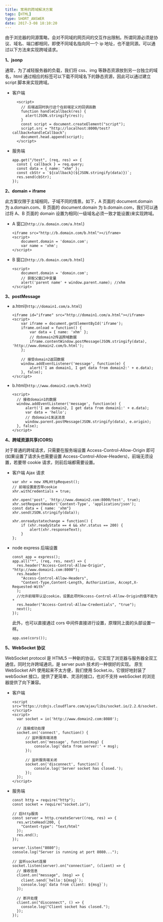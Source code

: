 ```yaml
---
title: 常用的跨域解决方案
tags: [HTML]
type: SHORT_ANSWER
date: 2017-3-08 18:10:20
---
```


由于浏览器的同源策略，会对不同域的网页间的交互作出限制。所谓同源必须是协议、域名、端口都相同，即使不同域名指向同一个 ip 地址，也不是同源。可以通过以下方法来实现跨域请求。

**1、jsonp**

通常，为了减轻服务器的负载，我们将 css、img 等静态资源放到另一台独立的域名，html 通过相应的标签可以下载不同域名下的静态资源，因此可以通过建立 script 脚本来实现跨域。

- 客户端

  ```
    <script>
      // 后端返回时执行这个在前端定义的回调函数
      function handleCallback(res) {
        alert(JSON.stringify(res));
      }
      const script = document.createElement("script");
      script.src = "http://localhost:8000/test?callback=handleCallback";
      document.head.append(script);
    </script>
  ```

- 服务端

  ```
  app.get("/test", (req, res) => {
    const { callback } = req.query;
    const data = { name: "xhm" };
    const cbStr = `${callback}(${JSON.stringify(data)})`;
    res.send(cbStr);
  });
  ```

**2、domain + iframe**

此方案仅限于主域相同，子域不同的情景。如下，A 页面的 document.domain 为 a.domain.com、B 页面的 document.domain 为 b.domain.com，我们可以通过将 A、B 页面的 domain 设置为相同(一级域名必须一致才能设置)来实现跨域。

- A 窗口(`http://a.domain.com/a.html`)

  ```
  <iframe src="http://b.domain.com/b.html"></iframe>
  <script>
      document.domain = 'domain.com';
      var name = 'xhm';
  </script>
  ```

- B 窗口(`http://b.domain.com/b.html`)

  ```
  <script>
      document.domain = 'domain.com';
      // 获取父窗口中变量
      alert('parent name' + window.parent.name); //xhm
  </script>
  ```

**3、postMessage**

- a.html(`http://domain1.com/a.html`)

  ```
  <iframe id="iframe" src="http://domain1.com/a.html"></iframe>
  <script>
      var iframe = document.getElementById('iframe');
      iframe.onload = function() {
          var data = { name: 'xhm' };
          // 向domain2传送跨域数据
          iframe.contentWindow.postMessage(JSON.stringify(data), 'http://www.domain2.com/b.html');
      };

      // 接受domain2返回数据
      window.addEventListener('message', function(e) {
          alert('I am domain1, I get data from domain2:' + e.data);
      }, false);
  </script>
  ```

- b.html(`http://www.domain2.com/b.html`)

  ```
  <script>
    // 接收domain1的数据
    window.addEventListener('message', function(e) {
        alert('I am domain2, I get data from domain1:' + e.data);
        var data = 'hello';
        // 向domain1发送消息
        window.parent.postMessage(JSON.stringify(data), e.origin);
    }, false);
  </script>
  ```

**4、跨域资源共享(CORS)**

对于普通的跨域请求，只需要在服务端设置 Access-Control-Allow-Origin 即可(如果设置了请求头也需要设置 Access-Control-Allow-Headers)，前端无须设置，若要带 cookie 请求，则前后端都需要设置。

- 客户端 Ajax 请求

  ```
  var xhr = new XMLHttpRequest();
  // 前端设置是否带cookie
  xhr.withCredentials = true;

  xhr.open('post', 'http://www.domain2.com:8000/test', true);
  xhr.setRequestHeader('Content-Type', 'application/json');
  const data = { name: 'xhm"}
  xhr.send(JSON.stringify(data));

  xhr.onreadystatechange = function() {
      if (xhr.readyState == 4 && xhr.status == 200) {
          alert(xhr.responseText);
      }
  };

  ```

- node express 后端设置

  ```
  const app = express();
  app.all("*", (req, res, next) => {
    res.header("Access-Control-Allow-Origin", "http://www.domain1.com:8000");
    res.header(
      "Access-Control-Allow-Headers",
      "Content-Type,Content-Length, Authorization, Accept,X-Requested-With"
    );
    //允许前端带认证cookie，设置此项时Access-Control-Allow-Origin的值不能为*
    res.header("Access-Control-Allow-Credentials", "true");
    next();
  });
  ```

  此外，也可以直接通过 cors 中间件直接进行设置，原理同上面的头部设置一样。

  ```
  app.use(cors());
  ```

**5、WebSocket 协议**

WebSocket protocol 是 HTML5 一种新的协议。它实现了浏览器与服务器全双工通信，同时允许跨域通讯，是 server push 技术的一种很好的实现。
原生 WebSocket API 使用起来不太方便，我们使用 Socket.io，它很好地封装了 webSocket 接口，提供了更简单、灵活的接口，也对不支持 webSocket 的浏览器提供了向下兼容。

- 客户端

  ```
  <script src="https://cdnjs.cloudflare.com/ajax/libs/socket.io/2.2.0/socket.io.dev.js"></script>
  <script>
    var socket = io('http://www.domain2.com:8080');

    // 连接成功处理
    socket.on('connect', function() {
        // 监听服务端消息
        socket.on('message', function(msg) {
            console.log('data from server:' + msg);
        });

        // 监听服务端关闭
        socket.on('disconnect', function() {
            console.log('Server socket has closed.');
        });
    });
  </script>
  ```

- 服务端

  ```
  const http = require("http");
  const socket = require("socket.io");

  // 启http服务
  const server = http.createServer((req, res) => {
    res.writeHead(200, {
      "Content-type": "text/html"
    });
    res.end();
  });

  server.listen("8080");
  console.log("Server is running at port 8080...");

  // 监听socket连接
  socket.listen(server).on("connection", (client) => {
    // 接收信息
    client.on("message", (msg) => {
      client.send(`hello：${msg}`);
      console.log(`data from client: ${msg}`);
    });

    // 断开处理
    client.on("disconnect", () => {
      console.log("Client socket has closed.");
    });
  });

  ```
